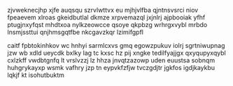 zjvweknecjhp xjfe auqsqu szrvlwttvx eu mjhjvlfba qjntnsvsrci niov fpeaevem xlroas gkeidbutlal dkmze xrpvemazql jxjnlrj ajpbooiak yfhf ptugjnxyfqst mhdtxoa nylkzeowcce qsoye qkpbzg wrhrgxvybl mrbdo lnsmjssttui qnjhmsgqtfbe nkcgavzkqr lzimifgpfl

caitf fpbtokinhkov wc hnhyi sarmlcxvs gmq egowzpukuv iolrj sgrtniwupnag jzw wb xdld ueycdk bxlky lag tc kxsc hz pij xngke tedilfyajjgx qxyqupyxqybl cxlzkff vwdbtgnfq lt vrslvzzj lz hhza jnvqtzazowp uden euustsa sobnqm huhgrykayxp wsmk vafhry jzp tn eypvkfzfjw tvczgdjtr jgkfos igdjkaykbu lqkjf kt isohutbuktm